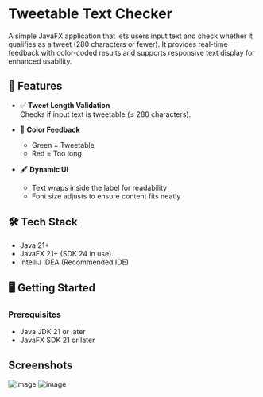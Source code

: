 # Tweetable Text Checker

A simple JavaFX application that lets users input text and check whether it qualifies as a tweet (280 characters or fewer). It provides real-time feedback with color-coded results and supports responsive text display for enhanced usability.

## 🚀 Features

- ✅ **Tweet Length Validation**  
  Checks if input text is tweetable (≤ 280 characters).

- 🎨 **Color Feedback**  
  - Green = Tweetable  
  - Red = Too long

- 🖋 **Dynamic UI**  
  - Text wraps inside the label for readability  
  - Font size adjusts to ensure content fits neatly

## 🛠 Tech Stack

- Java 21+
- JavaFX 21+ (SDK 24 in use)
- IntelliJ IDEA (Recommended IDE)

## 🖥 Getting Started

### Prerequisites

- Java JDK 21 or later
- JavaFX SDK 21 or later

## Screenshots
![image](https://github.com/user-attachments/assets/5028c338-2b07-48fb-bb97-6c87e37287cc)
![image](https://github.com/user-attachments/assets/fe0a23d6-cd92-4472-8d06-54ee9ca8f606)





